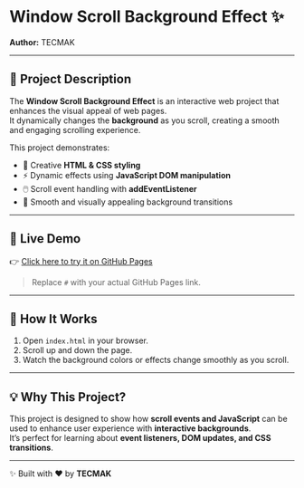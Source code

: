 # Window Scroll Background Effect ✨  
**Author:** TECMAK  

---

## 📌 Project Description  
The **Window Scroll Background Effect** is an interactive web project that enhances the visual appeal of web pages.  
It dynamically changes the **background** as you scroll, creating a smooth and engaging scrolling experience.  

This project demonstrates:  
- 🎨 Creative **HTML & CSS styling**  
- ⚡ Dynamic effects using **JavaScript DOM manipulation**  
- 🖱️ Scroll event handling with **addEventListener**  
- 🌈 Smooth and visually appealing background transitions  

---

## 🚀 Live Demo  
👉 [Click here to try it on GitHub Pages](https://muhammadali2981.github.io/window-scroll-background-effect/)  
> Replace `#` with your actual GitHub Pages link.  

---

## 📂 How It Works  
1. Open `index.html` in your browser.  
2. Scroll up and down the page.  
3. Watch the background colors or effects change smoothly as you scroll.  

---

## 💡 Why This Project?  
This project is designed to show how **scroll events and JavaScript** can be used to enhance user experience with **interactive backgrounds**.  
It’s perfect for learning about **event listeners, DOM updates, and CSS transitions**.  

---

✨ Built with ❤️ by **TECMAK**  
